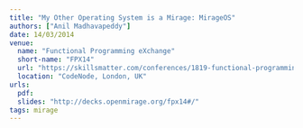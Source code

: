 ```yaml
---
title: "My Other Operating System is a Mirage: MirageOS"
authors: ["Anil Madhavapeddy"]
date: 14/03/2014
venue:
  name: "Functional Programming eXchange"
  short-name: "FPX14"
  url: "https://skillsmatter.com/conferences/1819-functional-programming-exchange"
  location: "CodeNode, London, UK"
urls:
  pdf:
  slides: "http://decks.openmirage.org/fpx14#/"
tags: mirage
---
```

